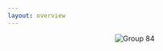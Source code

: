 ```yaml
---
layout: overview
---
```


<center>

![Group 84](https://github.com/justinlin099/Design-Method-Website/assets/61717681/bd9f4c31-1ee4-4b1e-a59c-cc96c81646f4)

</center>

